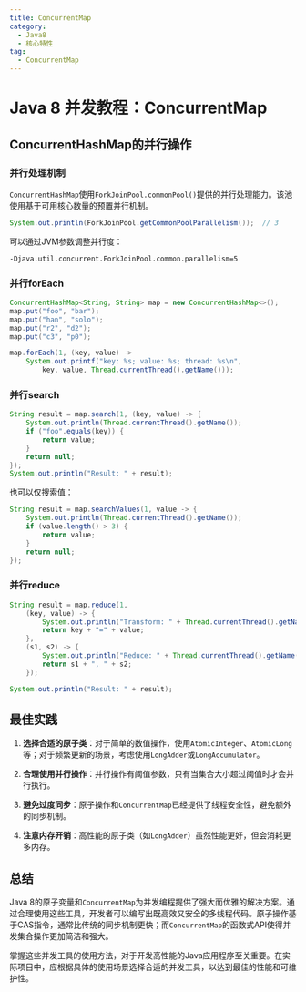 ```yaml
---
title: ConcurrentMap
category:
  - Java8
  - 核心特性
tag:
  - ConcurrentMap
---
```




# Java 8 并发教程：ConcurrentMap

## ConcurrentHashMap的并行操作

### 并行处理机制

`ConcurrentHashMap`使用`ForkJoinPool.commonPool()`提供的并行处理能力。该池使用基于可用核心数量的预置并行机制。

```java
System.out.println(ForkJoinPool.getCommonPoolParallelism());  // 3
```

可以通过JVM参数调整并行度：
```
-Djava.util.concurrent.ForkJoinPool.common.parallelism=5
```

### 并行forEach

```java
ConcurrentHashMap<String, String> map = new ConcurrentHashMap<>();
map.put("foo", "bar");
map.put("han", "solo");
map.put("r2", "d2");
map.put("c3", "p0");

map.forEach(1, (key, value) ->
    System.out.printf("key: %s; value: %s; thread: %s\n",
        key, value, Thread.currentThread().getName()));
```

### 并行search

```java
String result = map.search(1, (key, value) -> {
    System.out.println(Thread.currentThread().getName());
    if ("foo".equals(key)) {
        return value;
    }
    return null;
});
System.out.println("Result: " + result);
```

也可以仅搜索值：

```java
String result = map.searchValues(1, value -> {
    System.out.println(Thread.currentThread().getName());
    if (value.length() > 3) {
        return value;
    }
    return null;
});
```

### 并行reduce

```java
String result = map.reduce(1,
    (key, value) -> {
        System.out.println("Transform: " + Thread.currentThread().getName());
        return key + "=" + value;
    },
    (s1, s2) -> {
        System.out.println("Reduce: " + Thread.currentThread().getName());
        return s1 + ", " + s2;
    });

System.out.println("Result: " + result);
```

## 最佳实践

1. **选择合适的原子类**：对于简单的数值操作，使用`AtomicInteger`、`AtomicLong`等；对于频繁更新的场景，考虑使用`LongAdder`或`LongAccumulator`。

2. **合理使用并行操作**：并行操作有阈值参数，只有当集合大小超过阈值时才会并行执行。

3. **避免过度同步**：原子操作和`ConcurrentMap`已经提供了线程安全性，避免额外的同步机制。

4. **注意内存开销**：高性能的原子类（如`LongAdder`）虽然性能更好，但会消耗更多内存。

## 总结

Java 8的原子变量和`ConcurrentMap`为并发编程提供了强大而优雅的解决方案。通过合理使用这些工具，开发者可以编写出既高效又安全的多线程代码。原子操作基于CAS指令，通常比传统的同步机制更快；而`ConcurrentMap`的函数式API使得并发集合操作更加简洁和强大。

掌握这些并发工具的使用方法，对于开发高性能的Java应用程序至关重要。在实际项目中，应根据具体的使用场景选择合适的并发工具，以达到最佳的性能和可维护性。